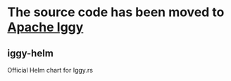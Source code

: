 # The source code has been moved to [Apache Iggy](https://github.com/apache/iggy/)

## iggy-helm
Official Helm chart for Iggy.rs
